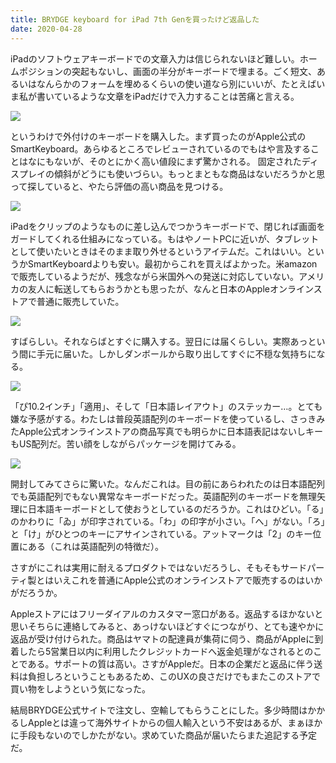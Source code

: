 ```yaml
---
title: BRYDGE keyboard for iPad 7th Genを買ったけど返品した
date: 2020-04-28
---
```


iPadのソフトウェアキーボードでの文章入力は信じられないほど難しい。ホームポジションの突起もないし、画面の半分がキーボードで埋まる。ごく短文、あるいはなんらかのフォームを埋めるくらいの使い道なら別にいいが、たとえばいま私が書いているような文章をiPadだけで入力することは苦痛と言える。

![](https://photos.smugmug.com/photos/i-w5p47Pg/0/ebf9d7c4/X3/i-w5p47Pg-X3.jpg)

というわけで外付けのキーボードを購入した。まず買ったのがApple公式のSmartKeyboard。あらゆるところでレビューされているのでもはや言及することはなにもないが、そのとにかく高い値段にまず驚かされる。
固定されたディスプレイの傾斜がどうにも使いづらい。もっとまともな商品はないだろうかと思って探していると、やたら評価の高い商品を見つける。

![](https://photos.smugmug.com/photos/i-s8dHHmG/0/39585a2b/X3/i-s8dHHmG-X4.png)

iPadをクリップのようなものに差し込んでつかうキーボードで、閉じれば画面をガードしてくれる仕組みになっている。もはやノートPCに近いが、タブレットとして使いたいときはそのまま取り外せるというアイテムだ。これはいい。というかSmartKeyboardよりも安い。最初からこれを買えばよかった。米amazonで販売しているようだが、残念ながら米国外への発送に対応していない。アメリカの友人に転送してもらおうかとも思ったが、なんと日本のAppleオンラインストアで普通に販売していた。

![](https://photos.smugmug.com/photos/i-Jm324J9/0/028f03c4/X3/i-Jm324J9-X4.png)

すばらしい。それならばとすぐに購入する。翌日には届くらしい。実際あっという間に手元に届いた。しかしダンボールから取り出してすぐに不穏な気持ちになる。

![](https://photos.smugmug.com/photos/i-Lxdpfpx/0/bee13db4/X3/i-Lxdpfpx-X3.jpg)

「ぴ10.2インチ」「適用」、そして「日本語レイアウト」のステッカー…。とても嫌な予感がする。わたしは普段英語配列のキーボードを使っているし、さっきみたApple公式オンラインストアの商品写真でも明らかに日本語表記はないしキーもUS配列だ。苦い顔をしながらパッケージを開けてみる。

![](https://photos.smugmug.com/photos/i-3gkDWfp/0/75930ff3/X3/i-3gkDWfp-X3.jpg)

開封してみてさらに驚いた。なんだこれは。目の前にあらわれたのは日本語配列でも英語配列でもない異常なキーボードだった。英語配列のキーボードを無理矢理に日本語キーボードとして使おうとしているのだろうか。これはひどい。「る」のかわりに「ゐ」が印字されている。「わ」の印字が小さい。「へ」がない。「ろ」と「け」がひとつのキーにアサインされている。アットマークは「2」のキー位置にある（これは英語配列の特徴だ）。

さすがにこれは実用に耐えるプロダクトではないだろうし、そもそもサードパーティ製とはいえこれを普通にApple公式のオンラインストアで販売するのはいかがだろうか。

Appleストアにはフリーダイアルのカスタマー窓口がある。返品するほかないと思いそちらに連絡してみると、あっけないほどすぐにつながり、とても速やかに返品が受け付けられた。商品はヤマトの配達員が集荷に伺う、商品がAppleに到着したら5営業日以内に利用したクレジットカードへ返金処理がなされるとのことである。サポートの質は高い。さすがAppleだ。日本の企業だと返品に伴う送料は負担しろということもあるため、このUXの良さだけでもまたこのストアで買い物をしようという気になった。

結局BRYDGE公式サイトで注文し、空輸してもらうことにした。多少時間はかかるしAppleとは違って海外サイトからの個人輸入という不安はあるが、まぁほかに手段もないのでしかたがない。求めていた商品が届いたらまた追記する予定だ。
